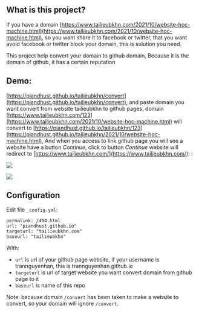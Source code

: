 ## What is this project?
If you have a domain [https://www.tailieubkhn.com/2021/10/website-hoc-machine.html](https://www.tailieubkhn.com/2021/10/website-hoc-machine.html), so you want share it to facebook or twitter, that you want avoid facebook or twitter block your domain, this is solution you need.

This project help convert your domain to github domain, Because it is the domain of github, it has a certain reputation

## Demo: 
[https://piandhust.github.io/tailieubkhn/convert](https://piandhust.github.io/tailieubkhn/convert), and paste domain you want convert from website tailieubkhn to github pages, domain [https://www.tailieubkhn.com/123](https://www.tailieubkhn.com/2021/10/website-hoc-machine.html) will convert to [https://piandhust.github.io/tailieubkhn/123](https://piandhust.github.io/tailieubkhn/2021/10/website-hoc-machine.html), And when you access to link github page you will see a website have a button _Continue_, click to button _Continue_ website will redirect to [https://www.tailieubkhn.com/](https://www.tailieubkhn.com/): :

![](https://i.pinimg.com/originals/6e/51/5c/6e515c089c22da1aa5a9582b940a5ab7.jpg)

![](https://i.pinimg.com/originals/a4/cd/90/a4cd90746c9b71c254e989f3f416fb5d.jpg)

## Configuration
Edit file `_config.yml`: 
```
permalink: /404.html
url: "piandhust.github.io"
targeturl: "tailieubkhn.com"
baseurl: "tailieubkhn"
```

With: 
- `url` is url of your github page website, if your username is trannguyenhan, this is trannguyenhan.github.io
- `targeturl` is url of target website you want convert domain from github page to it
- `baseurl` is name of this repo

Note: because domain `/convert` has been taken to make a website to convert, so your domain will ignore `/convert`.
